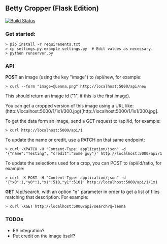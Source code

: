## Betty Cropper (Flask Edition)

[![Build Status](https://travis-ci.org/theonion/betty-cropper.png?branch=master)](https://travis-ci.org/theonion/betty-cropper)

### Get started:

    > pip install -r requirements.txt
    > cp settings.py.example settings.py  # Edit values as necessary.
    > python runserver.py

### API

__POST__ an image (using the key "image") to /api/new, for example:
    
    > curl --form "image=@Lenna.png" http://localhost:5000/api/new

This should return an image id ("1", if this is the first image).

You can get a cropped version of this image using a URL like: (http://localhost:5000/1/1x1/300.jpg)[http://localhost:5000/1/1x1/300.jpg].

To get the data form an image, send a GET request to /api/id, for example:

    > curl http://localhost:5000/api/1

To update the name or credit, use a PATCH on that same endpoint:

    > curl -XPATCH -H "Content-Type: application/json" -d '{"name":"Testing", "credit":"Some guy"}' http://localhost:5000/api/1

To update the selections used for a crop, you can POST to /api/id/ratio, for example:

    > curl -X POST -H "Content-Type: application/json" -d '{"x0":1,"y0":1,"x1":510,"y1":510}' http://localhost:5000/api/1/1x1

__GET__ /api/search, with an option "q" parameter in order to get a list of files matching that description. For example:

    > curl -XGET http://localhost:5000/api/search?q=lenna

### TODOs

- ES integration?
- Put credit on the image itself?
